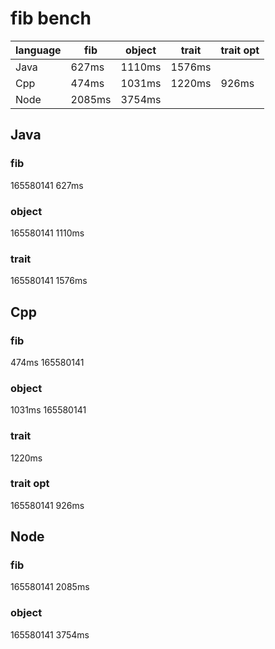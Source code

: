 # fib bench

| language | fib | object | trait | trait opt |
| --- | ---- | ---- | --- | ---- |
| Java | 627ms | 1110ms | 1576ms |     |
| Cpp  | 474ms | 1031ms | 1220ms | 926ms |
| Node | 2085ms | 3754ms |   |   |

## Java

### fib

165580141
627ms

### object

165580141
1110ms

### trait

165580141
1576ms

## Cpp

### fib

474ms
165580141

### object

1031ms
165580141

### trait

1220ms

### trait opt

165580141
926ms

## Node

### fib

165580141
2085ms

### object

165580141
3754ms

